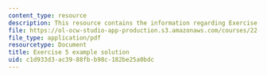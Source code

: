 ```yaml
---
content_type: resource
description: This resource contains the information regarding Exercise 5 example solution.
file: https://ol-ocw-studio-app-production.s3.amazonaws.com/courses/22-15-essential-numerical-methods-fall-2014/c1d933d3ac3988fbb98c182be25a0bdc_MIT22_15F14_ex05_soln.pdf
file_type: application/pdf
resourcetype: Document
title: Exercise 5 example solution
uid: c1d933d3-ac39-88fb-b98c-182be25a0bdc
---
```

